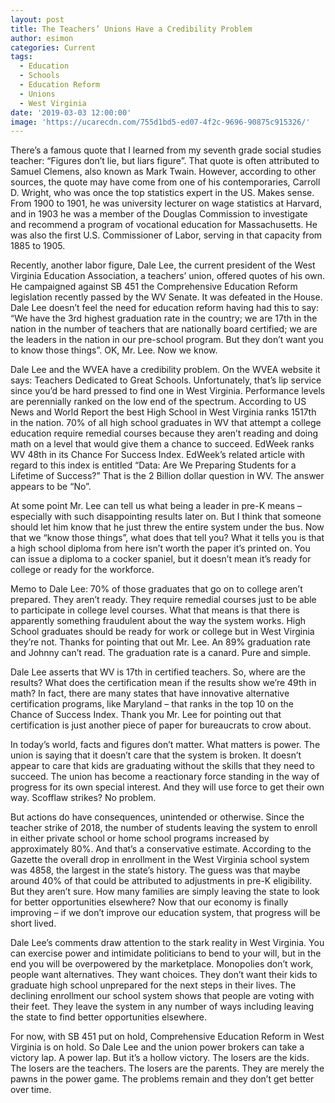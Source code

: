 ```yaml
---
layout: post
title: The Teachers’ Unions Have a Credibility Problem
author: esimon
categories: Current
tags:
  - Education
  - Schools
  - Education Reform
  - Unions
  - West Virginia
date: '2019-03-03 12:00:00'
image: 'https://ucarecdn.com/755d1bd5-ed07-4f2c-9696-90875c915326/'
---
```

There’s a famous quote that I learned from my seventh grade social studies teacher: “Figures don’t lie, but liars figure”.  That quote is often attributed to Samuel Clemens, also known as Mark Twain.  However, according to other sources, the quote may have come from one of his contemporaries, Carroll D. Wright, who was once the top statistics expert in the US.  Makes sense.  From 1900 to 1901, he was university lecturer on wage statistics at Harvard, and in 1903 he was a member of the Douglas Commission to investigate and recommend a program of vocational education for Massachusetts. He was also the first U.S. Commissioner of Labor, serving in that capacity from 1885 to 1905. 

Recently, another labor figure, Dale Lee, the current president of the West Virginia Education Association, a teachers’ union, offered quotes of his own.  He campaigned against SB 451 the Comprehensive Education Reform legislation recently passed by the WV Senate.  It was defeated in the House.  Dale Lee doesn’t feel the need for education reform having had this to say: “We have the 3rd highest graduation rate in the country; we are 17th in the nation in the number of teachers that are nationally board certified; we are the leaders in the nation in our pre-school program.  But they don’t want you to know those things”.  OK, Mr. Lee.  Now we know.  

Dale Lee and the WVEA have a credibility problem. On the WVEA website it says: Teachers Dedicated to Great Schools.  Unfortunately, that’s lip service since you’d be hard pressed to find one in West Virginia. Performance levels are perennially ranked on the low end of the spectrum.  According to US News and World Report the best High School in West Virginia ranks 1517th in the nation.  70% of all high school graduates in WV that attempt a college education require remedial courses because they aren’t reading and doing math on a level that would give them a chance to succeed.  EdWeek ranks WV 48th in its Chance For Success Index.  EdWeek’s  related article with regard to this index is entitled “Data: Are We Preparing Students for a Lifetime of Success?”  That is the 2 Billion dollar question in WV. The answer appears to be “No”.  

At some point Mr. Lee can tell us what being a leader in pre-K means – especially with such disappointing results later on.  But I think that someone should let him know that he just threw the entire system under the bus.  Now that we “know those things”, what does that tell you?  What it tells you is that a high school diploma from here isn’t worth the paper it’s printed on.  You can issue a diploma to a cocker spaniel, but it doesn’t mean it’s ready for college or ready for the workforce.  

Memo to Dale Lee: 70% of those graduates that go on to college aren’t prepared.  They aren’t ready.  They require remedial courses just to be able to participate in college level courses.  What that means is that there is apparently something fraudulent about the way the system works.  High School graduates should be ready for work or college but in West Virginia they’re not.  Thanks for pointing that out Mr. Lee.  An 89% graduation rate and Johnny can’t read.  The graduation rate is a canard.  Pure and simple.  

Dale Lee asserts that WV is 17th in certified teachers.  So, where are the results?  What does the certification mean if the results show we’re 49th in math? In fact, there are many states that have innovative alternative certification programs, like Maryland – that ranks in the top 10 on the Chance of Success Index.  Thank you Mr. Lee for pointing out that certification is just another piece of paper for bureaucrats to crow about.  

In today’s world, facts and figures don’t matter. What matters is power.  The union is saying that it doesn’t care that the system is broken.  It doesn’t appear to care that kids are graduating without the skills that they need to succeed. The union has become a reactionary force standing in the way of progress for its own special interest.  And they will use force to get their own way.  Scofflaw strikes?  No problem.  

But actions do have consequences, unintended or otherwise.  Since the teacher strike of 2018, the number of students leaving the system to enroll in either private school or home school programs increased by approximately 80%.  And that’s a conservative estimate.  According to the Gazette the overall drop in enrollment in the West Virginia school system was 4858, the largest in the state’s history. The guess was that maybe around 40% of that could be attributed to adjustments in pre-K eligibility.  But they aren’t sure.  How many families are simply leaving the state to look for better opportunities elsewhere?  Now that our economy is finally improving – if we don’t improve our education system, that progress will be short lived.   

Dale Lee’s comments draw attention to the stark reality in West Virginia.  You can exercise power and intimidate politicians to bend to your will, but in the end you will be overpowered by the marketplace.  Monopolies don’t work, people want alternatives.  They want choices. They don’t want their kids to graduate high school unprepared for the next steps in their lives.  The declining enrollment our school system shows that people are voting with their feet.  They leave the system in any number of ways including leaving the state to find better opportunities elsewhere.  

For now, with SB 451 put on hold, Comprehensive Education Reform in West Virginia is on hold.  So Dale Lee and the union power brokers can take a victory lap.  A power lap.  But it’s a hollow victory.  The losers are the kids.  The losers are the teachers.  The losers are the parents.  They are merely the pawns in the power game. The problems remain and they don’t get better over time.
